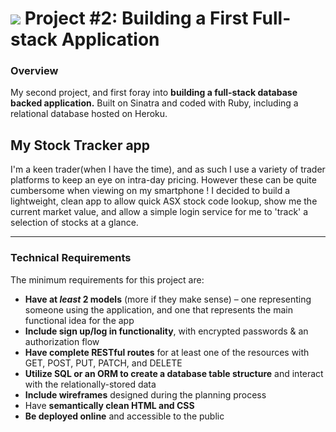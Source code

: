 # ![](https://ga-dash.s3.amazonaws.com/production/assets/logo-9f88ae6c9c3871690e33280fcf557f33.png) Project #2: Building a First Full-stack Application

### Overview

My second project, and first foray into **building a full-stack database backed application.** Built on Sinatra and coded with Ruby, including a relational database   hosted on Heroku.

## My Stock Tracker app

I'm a keen trader(when I have the time), and as such I use a variety of trader platforms to keep an eye on intra-day pricing. However these can be quite cumbersome when viewing on my smartphone !
I decided to build a lightweight, clean app to allow quick ASX stock code lookup, show me the current market value, and allow a simple login service for me to 'track' a selection of stocks at a glance.

---

### Technical Requirements

The minimum requirements for this project are:

* **Have at _least_ 2 models** (more if they make sense) – one representing someone using the application, and one that represents the main functional idea for the app
* **Include sign up/log in functionality**, with encrypted passwords & an authorization flow
* **Have complete RESTful routes** for at least one of the resources with GET, POST, PUT, PATCH, and DELETE
* **Utilize SQL or an ORM to create a database table structure** and interact with the relationally-stored data
* **Include wireframes** designed during the planning process
* Have **semantically clean HTML and CSS**
* **Be deployed online** and accessible to the public
